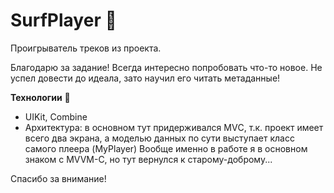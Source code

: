 # SurfPlayer :eyes:
Проигрыватель треков из проекта.

Благодарю за задание! Всегда интересно попробовать что-то новое.
Не успел довести до идеала, зато научил его читать метаданные! 

**Технологии** :wrench: 
- UIKit, Combine
- Архитектура: в основном тут придерживался MVС, т.к. проект имеет всего два экрана, а моделью данных по сути выступает класс самого плеера (MyPlayer) 
Вообще именно в работе я в основном знаком с MVVM-C, но тут вернулся к старому-доброму... 
  
Спасибо за внимание! 
